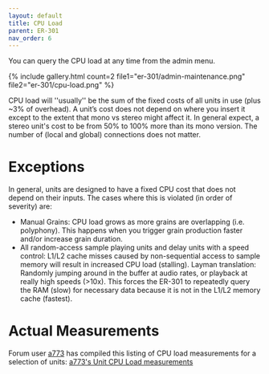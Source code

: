 ```yaml
---
layout: default
title: CPU Load
parent: ER-301
nav_order: 6
---
```


You can query the CPU load at any time from the admin menu.

{% include gallery.html
count=2
file1="er-301/admin-maintenance.png"
file2="er-301/cpu-load.png"
%}

CPU load will ''usually'' be the sum of the fixed costs of all units in use (plus ~3% of overhead).  A unit’s cost does not depend on where you insert it except to the extent that mono vs stereo might affect it.  In general expect, a stereo unit's cost to be from 50% to 100% more than its mono version. The number of (local and global) connections does not matter.

# Exceptions 
In general, units are designed to have a fixed CPU cost that does not depend on their inputs. The cases where this is violated (in order of severity) are:

* Manual Grains: CPU load grows as more grains are overlapping (i.e. polyphony).  This happens when you trigger grain production faster and/or increase grain duration.
* All random-access sample playing units and delay units with a speed control: L1/L2 cache misses caused by non-sequential access to sample memory will result in increased CPU load (stalling). Layman translation: Randomly jumping around in the buffer at audio rates, or playback at really high speeds (>10x). This forces the ER-301 to repeatedly query the RAM (slow) for necessary data because it is not in the L1/L2 memory cache (fastest).

# Actual Measurements 
Forum user [a773](https://forum.orthogonaldevices.com/u/a773/summary) has compiled this listing of CPU load measurements for a selection of units:
[a773's Unit CPU Load measurements](https://docs.google.com/spreadsheets/d/13hDQcJRfDA45yTufJo0tFy8AQ1Spit78vMehDIb3y0o/edit?usp=sharing)
